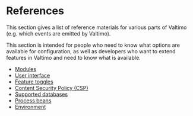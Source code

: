 # References

This section gives a list of reference materials for various parts of Valtimo (e.g. which events are emitted by Valtimo).

This section is intended for people who need to know what options are available for configuration, as well as developers who want to extend features in Valtimo and need to know what is available.

* [Modules](modules/)
* [User interface](user-interface/)
* [Feature toggles](../../running-valtimo/application-configuration/feature-toggles.md)
* [Content Security Policy (CSP)](../../running-valtimo/application-configuration/content-security-policy.md)
* [Supported databases](supported-databases.md)
* [Process beans](process-beans.md)
* [Environment](environment.md)
